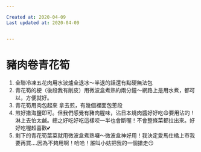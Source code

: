 ```yaml
---

Created at: 2020-04-09
Last updated at: 2020-04-09


---
```


# 豬肉卷青花筍


1. 全聯冷凍五花肉用水波爐全退冰～半退的話還有點硬無法包
2. 青花筍的梗（後段我有削皮）用微波盒煮熟約兩分鐘～網路上是用水煮，都可以，方便就好。
3. 青花筍用肉包起來 拿去煎，有幾個裡面包蔥段
4. 煎好撒海鹽即可。但我們感覺有豬肉腥味，沾日本燒肉醬好好吃😋要用沾的！淋上去怕太鹹。總之好吃好吃這樣咬一半也會斷喔！不會整條菜都拉出來。好好吃喔超喜歡💕
5. 剩下的青花筍葉菜就用微波盒煮熟囉～微波盒神好用！我決定愛馬仕橘上市我要再買....因為不夠用啊！哈哈！誰叫小姑把我的一個搶走😏

